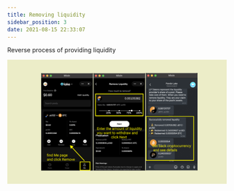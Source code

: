 ```yaml
---
title: Removing liquidity
sidebar_position: 3
date: 2021-08-15 22:33:07
---
```


Reverse process of providing liquidity

![](../assets/removing-liquidity.png)

